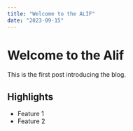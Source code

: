```yaml
---
title: "Welcome to the ALIF"
date: "2023-09-15"
---
```


# Welcome to the Alif

This is the first post introducing the blog. 

## Highlights

- Feature 1
- Feature 2
